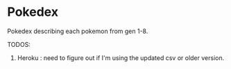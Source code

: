 # Pokedex
Pokedex describing each pokemon from gen 1-8.


TODOS:
1. Heroku : need to figure out if I'm using the updated csv or older version.
